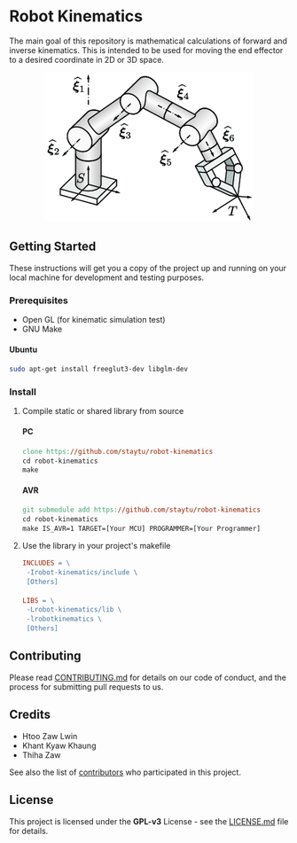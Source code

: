 # Robot Kinematics

The main goal of this repository is mathematical calculations of forward and inverse kinematics. This is intended to be used for moving the end effector to a desired coordinate in 2D or 3D space. 

<p align="center"><img src="./doc/robot-arm-kinematic1.png" alt="Robot arm kinematic geometry"></img></p>

## Getting Started

These instructions will get you a copy of the project up and running on your local machine for development and testing purposes.

### Prerequisites

- Open GL (for kinematic simulation test)
- GNU Make

#### Ubuntu

```bash
sudo apt-get install freeglut3-dev libglm-dev
```

### Install

1. Compile static or shared library from source

   #### PC

   ```makefile
   clone https://github.com/staytu/robot-kinematics
   cd robot-kinematics
   make
   ```

   #### AVR

   ```makefile
   git submodule add https://github.com/staytu/robot-kinematics
   cd robot-kinematics
   make IS_AVR=1 TARGET=[Your MCU] PROGRAMMER=[Your Programmer]
   ```

2. Use the library in your project's makefile

   ```makefile
   INCLUDES = \
   	-Irobot-kinematics/include \
   	[Others]
   
   LIBS = \
   	-Lrobot-kinematics/lib \
   	-lrobotkinematics \
   	[Others]
   ```

## Contributing

Please read [CONTRIBUTING.md](https://github.com/staytu/robot-kinematics/blob/master/CONTRIBUTING.md) for details on our code of conduct, and the process for submitting pull requests to us.

## Credits

- Htoo Zaw Lwin
- Khant Kyaw Khaung
- Thiha Zaw

See also the list of [contributors](https://github.com/staytu/robot-kinematics/graphs/contributors) who participated in this project.

## License

This project is licensed under the **GPL-v3** License - see the [LICENSE.md](https://github.com/staytu/robot-kinematics/blob/master/LICENSE.md) file for details.
